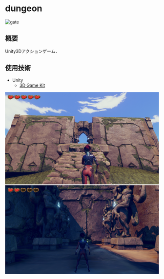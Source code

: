 # dungeon

![gate](./images/stage.png)

## 概要

Unity3Dアクションゲーム．

## 使用技術

- Unity
    - [3D Game Kit](https://assetstore.unity.com/packages/templates/tutorials/unity-learn-3d-game-kit-115747?locale=ja-JP&srsltid=AfmBOoq_m-5KmP075BxrfOjalCpLsPKQdNf9QY6uugndosjO5L77aoNI)

![gate](./images/game_01.png)
![gate](./images/game_03.png)
